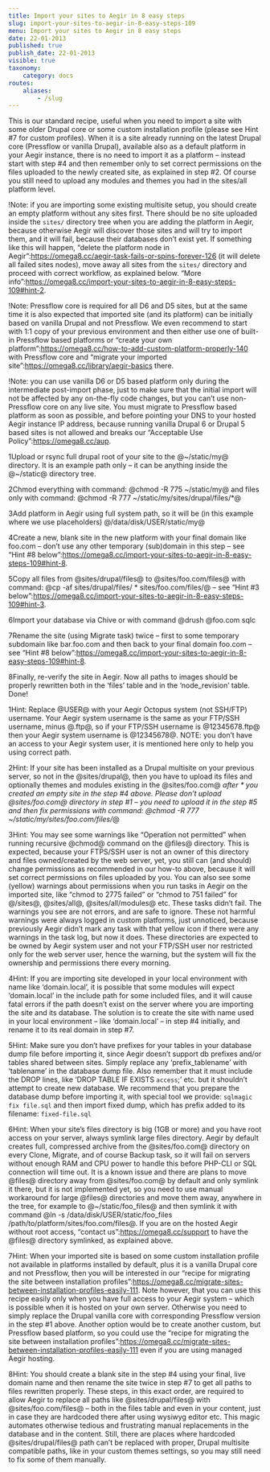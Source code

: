```yaml
---
title: Import your sites to Aegir in 8 easy steps
slug: import-your-sites-to-aegir-in-8-easy-steps-109
menu: Import your sites to Aegir in 8 easy steps
date: 22-01-2013
published: true
publish_date: 22-01-2013
visible: true
taxonomy:
    category: docs
routes:
    aliases:
        - /slug
---
```


This is our standard recipe, useful when you need to import a site with some older Drupal core or some custom installation profile (please see Hint #7 for custom profiles). When it is a site already running on the latest Drupal core (Pressflow or vanilla Drupal), available also as a default platform in your Aegir instance, there is no need to import it as a platform – instead start with step #4 and then remember only to set correct permissions on the files uploaded to the newly created site, as explained in step #2. Of course you still need to upload any modules and themes you had in the sites/all platform level.

<a name="hint-sites"></a>

!Note: if you are importing some existing multisite setup, you should create an empty platform without any sites first. There should be no site uploaded inside the `sites/` directory tree when you are adding the platform in Aegir, because otherwise Aegir will discover those sites and will try to import them, and it will fail, because their databases don’t exist yet. If something like this will happen, “delete the platform node in Aegir”:https://omega8.cc/aegir-task-fails-or-spins-forever-126 (it will delete all failed sites nodes), move away all sites from the `sites/` directory and proceed with correct workflow, as explained below. “More info”:https://omega8.cc/import-your-sites-to-aegir-in-8-easy-steps-109#hint-2.

<a name="hint-pressflow"></a>

!Note: Pressflow core is required for all D6 and D5 sites, but at the same time it is also expected that imported site (and its platform) can be initially based on vanilla Drupal and not Pressflow. We even recommend to start with 1:1 copy of your previous environment and then either use one of built-in Pressflow based platforms or “create your own platform”:https://omega8.cc/how-to-add-custom-platform-properly-140 with Pressflow core and “migrate your imported site”:https://omega8.cc/library/aegir-basics there.

<a name="hint-pressflow-required"></a>

!Note: you can use vanilla D6 or D5 based platform only during the intermediate post-import phase, just to make sure that the initial import will not be affected by any on-the-fly code changes, but you can’t use non-Pressflow core on any live site. You must migrate to Pressflow based platform as soon as possible, and before pointing your DNS to your hosted Aegir instance IP address, because running vanilla Drupal 6 or Drupal 5 based sites is not allowed and breaks our “Acceptable Use Policy”:https://omega8.cc/aup.

1Upload or rsync full drupal root of your site to the @~/static/my@ directory. It is an example path only – it can be anything inside the @~/static@ directory tree.

2Chmod everything with command: @chmod -R 775 ~/static/my@ and files only with command: @chmod -R 777 ~/static/my/sites/drupal/files/*@

3Add platform in Aegir using full system path, so it will be (in this example where we use placeholders) @/data/disk/USER/static/my@

4Create a new, blank site in the new platform with your final domain like foo.com – don’t use any other temporary (sub)domain in this step – see “Hint #8 below”:https://omega8.cc/import-your-sites-to-aegir-in-8-easy-steps-109#hint-8.

5Copy all files from @sites/drupal/files@ to @sites/foo.com/files@ with command: @cp -af sites/drupal/files/ * sites/foo.com/files/@ – see “Hint #3 below”:https://omega8.cc/import-your-sites-to-aegir-in-8-easy-steps-109#hint-3.

6Import your database via Chive or with command @drush @foo.com sqlc

7Rename the site (using Migrate task) twice – first to some temporary subdomain like bar.foo.com and then back to your final domain foo.com – see “Hint #8 below”:https://omega8.cc/import-your-sites-to-aegir-in-8-easy-steps-109#hint-8.

8Finally, re-verify the site in Aegir. Now all paths to images should be properly rewritten both in the ‘files’ table and in the ‘node_revision’ table. Done!

<a name="hint-1"></a>

1Hint: Replace @USER@ with your Aegir Octopus system (not SSH/FTP) username. Your Aegir system username is the same as your FTP/SSH username, minus @.ftp@, so if your FTP/SSH username is @12345678.ftp@ then your Aegir system username is @12345678@. NOTE: you don’t have an access to your Aegir system user, it is mentioned here only to help you using correct path.

<a name="hint-2"></a>

2Hint: If your site has been installed as a Drupal multisite on your previous server, so not in the @sites/drupal@, then you have to upload its files and optionally themes and modules existing in the @sites/foo.com@ *after * you created an empty site in the step #4 above. Please don’t upload @sites/foo.com@ directory in step #1 – you need to upload it in the step #5 and then fix permissions with command: @chmod -R 777 ~/static/my/sites/foo.com/files/*@

<a name="hint-3"></a>

3Hint: You may see some warnings like “Operation not permitted” when running recursive @chmod@ command on the @files@ directory. This is expected, because your FTPS/SSH user is not an owner of this directory and files owned/created by the web server, yet, you still can (and should) change permissions as recommended in our how-to above, because it will set correct permissions on files uploaded by you. You can also see some (yellow) warnings about permissions when you run tasks in Aegir on the imported site, like “chmod to 2775 failed” or “chmod to 751 failed” for @/sites@, @sites/all@, @sites/all/modules@ etc. These tasks didn’t fail. The warnings you see are not errors, and are safe to ignore. These not harmful warnings were always logged in custom platforms, just unnoticed, because previously Aegir didn’t mark any task with that yellow icon if there were any warnings in the task log, but now it does. These directories are expected to be owned by Aegir system user and not your FTP/SSH user nor restricted only for the web server user, hence the warning, but the system will fix the ownership and permissions there every morning.

<a name="hint-4"></a>

4Hint: If you are importing site developed in your local environment with name like ‘domain.local’, it is possible that some modules will expect ‘domain.local’ in the include path for some included files, and it will cause fatal errors if the path doesn’t exist on the server where you are importing the site and its database. The solution is to create the site with name used in your local environment – like ‘domain.local’ – in step #4 initially, and rename it to its real domain in step #7.

<a name="hint-5"></a>

5Hint: Make sure you don’t have prefixes for your tables in your database dump file before importing it, since Aegir doesn’t support db prefixes and/or tables shared between sites. Simply replace any ‘prefix_tablename’ with ‘tablename’ in the database dump file. Also remember that it must include the DROP lines, like ‘DROP TABLE IF EXISTS `access`;’ etc. but it shouldn’t attempt to create new database. We recommend that you prepare the database dump before importing it, with special tool we provide: `sqlmagic fix file.sql` and then import fixed dump, which has prefix added to its filename: `fixed-file.sql`

<a name="hint-6"></a>

6Hint: When your site’s files directory is big (1GB or more) and you have root access on your server, always symlink large files directory. Aegir by default creates full, compressed archive from the @sites/foo.com@ directory on every Clone, Migrate, and of course Backup task, so it will fail on servers without enough RAM and CPU power to handle this before PHP-CLI or SQL connection will time out. It is a known issue and there are plans to move @files@ directory away from @sites/foo.com@ by default and only symlink it there, but it is not implemented yet, so you need to use manual workaround for large @files@ directories and move them away, anywhere in the tree, for example to @~/static/foo_files@ and then symlink it with command @ln -s /data/disk/USER/static/foo_files /path/to/platform/sites/foo.com/files@. If you are on the hosted Aegir without root access, “contact us”:https://omega8.cc/support to have the @files@ directory symlinked, as explained above.

<a name="hint-7"></a>

7Hint: When your imported site is based on some custom installation profile not available in platforms installed by default, plus it is a vanilla Drupal core and not Pressflow, then you will be interested in our “recipe for migrating the site between installation profiles”:https://omega8.cc/migrate-sites-between-installation-profiles-easily-111. Note however, that you can use this recipe easily only when you have full access to your Aegir system – which is possible when it is hosted on your own server. Otherwise you need to simply replace the Drupal vanilla core with corresponding Pressflow version in the step #1 above. Another option would be to create another custom, but Pressflow based platform, so you could use the “recipe for migrating the site between installation profiles”:https://omega8.cc/migrate-sites-between-installation-profiles-easily-111 even if you are using managed Aegir hosting.

<a name="hint-8"></a>

8Hint: You should create a blank site in the step #4 using your final, live domain name and then rename the site twice in step #7 to get all paths to files rewritten properly. These steps, in this exact order, are required to allow Aegir to replace all paths like @sites/drupal/files@ with @sites/foo.com/files@ – both in the files table and even in your content, just in case they are hardcoded there after using wysiwyg editor etc. This magic automates otherwise tedious and frustrating manual replacements in the database and in the content. Still, there are places where hardcoded @sites/drupal/files@ path can’t be replaced with proper, Drupal multisite compatible paths, like in your custom themes settings, so you may still need to fix some of them manually.